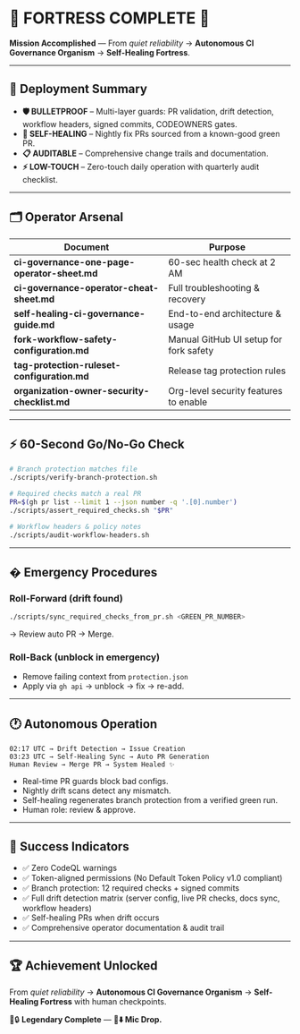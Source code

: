 # 🏰 **FORTRESS COMPLETE** 🏰

**Mission Accomplished** — From *quiet reliability* → **Autonomous CI Governance Organism** → **Self-Healing Fortress**.

---

## 🚀 Deployment Summary

* **🛡️ BULLETPROOF** – Multi-layer guards: PR validation, drift detection, workflow headers, signed commits, CODEOWNERS gates.
* **🔄 SELF-HEALING** – Nightly fix PRs sourced from a known-good green PR.
* **📋 AUDITABLE** – Comprehensive change trails and documentation.
* **⚡ LOW-TOUCH** – Zero-touch daily operation with quarterly audit checklist.

---

## 🗂 Operator Arsenal

| Document | Purpose |
| -------- | ------- |
| **ci-governance-one-page-operator-sheet.md** | 60-sec health check at 2 AM |
| **ci-governance-operator-cheat-sheet.md** | Full troubleshooting & recovery |
| **self-healing-ci-governance-guide.md** | End-to-end architecture & usage |
| **fork-workflow-safety-configuration.md** | Manual GitHub UI setup for fork safety |
| **tag-protection-ruleset-configuration.md** | Release tag protection rules |
| **organization-owner-security-checklist.md** | Org-level security features to enable |

---

## ⚡ 60-Second Go/No-Go Check

```bash
# Branch protection matches file
./scripts/verify-branch-protection.sh

# Required checks match a real PR
PR=$(gh pr list --limit 1 --json number -q '.[0].number')
./scripts/assert_required_checks.sh "$PR"

# Workflow headers & policy notes
./scripts/audit-workflow-headers.sh
```

---

## � Emergency Procedures

### Roll-Forward (drift found)

```bash
./scripts/sync_required_checks_from_pr.sh <GREEN_PR_NUMBER>
```

→ Review auto PR → Merge.

### Roll-Back (unblock in emergency)

* Remove failing context from `protection.json`
* Apply via `gh api` → unblock → fix → re-add.

---

## 🕐 Autonomous Operation

```text
02:17 UTC → Drift Detection → Issue Creation  
03:23 UTC → Self-Healing Sync → Auto PR Generation  
Human Review → Merge PR → System Healed ✨
```

* Real-time PR guards block bad configs.
* Nightly drift scans detect any mismatch.
* Self-healing regenerates branch protection from a verified green run.
* Human role: review & approve.

---

## 🎯 Success Indicators

* ✅ Zero CodeQL warnings
* ✅ Token-aligned permissions (No Default Token Policy v1.0 compliant)
* ✅ Branch protection: 12 required checks + signed commits
* ✅ Full drift detection matrix (server config, live PR checks, docs sync, workflow headers)
* ✅ Self-healing PRs when drift occurs
* ✅ Comprehensive operator documentation & audit trail

---

## 🏆 Achievement Unlocked

From *quiet reliability* → **Autonomous CI Governance Organism** → **Self-Healing Fortress** with human checkpoints.

🚀🔒 **Legendary Complete** — **🎤⬇️ Mic Drop.**
